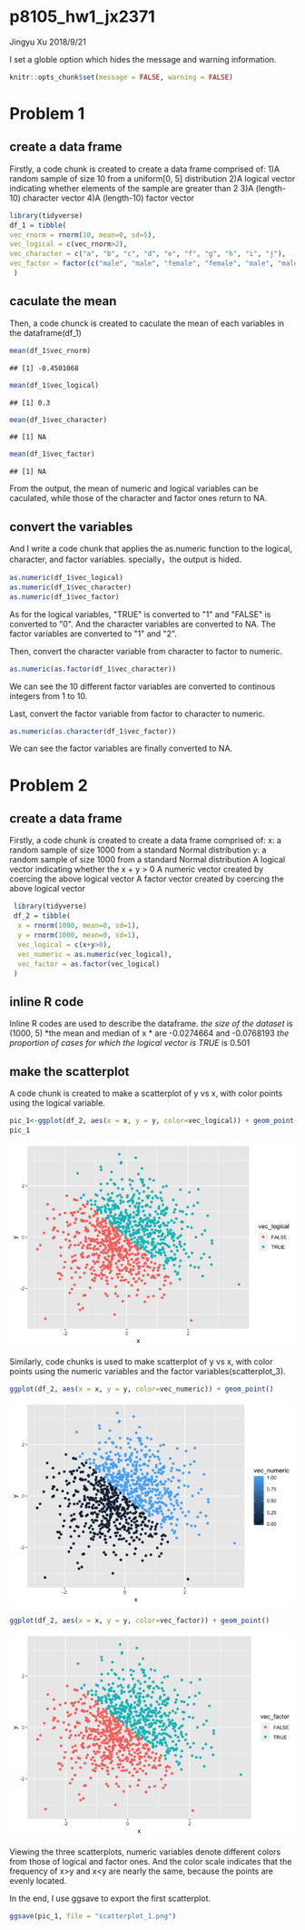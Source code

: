 p8105\_hw1\_jx2371
================
Jingyu Xu
2018/9/21

I set a globle option which hides the message and warning information.

``` r
knitr::opts_chunk$set(message = FALSE, warning = FALSE)
```

Problem 1
=========

create a data frame
-------------------

Firstly, a code chunk is created to create a data frame comprised of:
1)A random sample of size 10 from a uniform\[0, 5\] distribution
2)A logical vector indicating whether elements of the sample are greater than 2
3)A (length-10) character vector
4)A (length-10) factor vector

``` r
library(tidyverse)
df_1 = tibble(
vec_rnorm = rnorm(10, mean=0, sd=5),
vec_logical = c(vec_rnorm>2), 
vec_character = c("a", "b", "c", "d", "e", "f", "g", "h", "i", "j"),
vec_factor = factor(c("male", "male", "female", "female", "male", "male", "female", "female", "male", "female"))
 )
```

caculate the mean
-----------------

Then, a code chunck is created to caculate the mean of each variables in the dataframe(df\_1)

``` r
mean(df_1$vec_rnorm)
```

    ## [1] -0.4501068

``` r
mean(df_1$vec_logical)
```

    ## [1] 0.3

``` r
mean(df_1$vec_character)
```

    ## [1] NA

``` r
mean(df_1$vec_factor)
```

    ## [1] NA

From the output, the mean of numeric and logical variables can be caculated, while those of the character and factor ones return to NA.

convert the variables
---------------------

And I write a code chunk that applies the as.numeric function to the logical, character, and factor variables. specially，the output is hided.

``` r
as.numeric(df_1$vec_logical)
as.numeric(df_1$vec_character)
as.numeric(df_1$vec_factor)
```

As for the logical variables, "TRUE" is converted to "1" and "FALSE" is converted to "0". And the character variables are converted to NA. The factor variables are converted to "1" and "2".

Then, convert the character variable from character to factor to numeric.

``` r
as.numeric(as.factor(df_1$vec_character))
```

We can see the 10 different factor variables are converted to continous integers from 1 to 10.

Last, convert the factor variable from factor to character to numeric.

``` r
as.numeric(as.character(df_1$vec_factor))
```

We can see the factor variables are finally converted to NA.

Problem 2
=========

create a data frame
-------------------

Firstly, a code chunk is created to create a data frame comprised of:
x: a random sample of size 1000 from a standard Normal distribution
y: a random sample of size 1000 from a standard Normal distribution
A logical vector indicating whether the x + y &gt; 0
A numeric vector created by coercing the above logical vector
A factor vector created by coercing the above logical vector

``` r
 library(tidyverse)
 df_2 = tibble(
  x = rnorm(1000, mean=0, sd=1),
  y = rnorm(1000, mean=0, sd=1),
  vec_logical = c(x+y>0),
  vec_numeric = as.numeric(vec_logical),
  vec_factor = as.factor(vec_logical)
 )
```

inline R code
-------------

Inline R codes are used to describe the dataframe.
*the size of the dataset* is (1000, 5)
*the mean and median of x * are -0.0274664 and -0.0768193
*the proportion of cases for which the logical vector is TRUE* is 0.501

make the scatterplot
--------------------

A code chunk is created to make a scatterplot of y vs x, with color points using the logical variable.

``` r
pic_1<-ggplot(df_2, aes(x = x, y = y, color=vec_logical)) + geom_point()
pic_1
```

![](p8105_hw1_jx2371_files/figure-markdown_github/draw_scatterplot_1-1.png)

Similarly, code chunks is used to make scatterplot of y vs x, with color points using the numeric variables and the factor variables(scatterplot\_3).

``` r
ggplot(df_2, aes(x = x, y = y, color=vec_numeric)) + geom_point()
```

![](p8105_hw1_jx2371_files/figure-markdown_github/draw_scatterplot_2-1.png)

``` r
ggplot(df_2, aes(x = x, y = y, color=vec_factor)) + geom_point()
```

![](p8105_hw1_jx2371_files/figure-markdown_github/draw_scatterplot_3-1.png)

Viewing the three scatterplots, numeric variables denote different colors from those of logical and factor ones. And the color scale indicates that the frequency of x&gt;y and x&lt;y are nearly the same, because the points are evenly located.

In the end, I use ggsave to export the first scatterplot.

``` r
ggsave(pic_1, file = "scatterplot_1.png")
```
